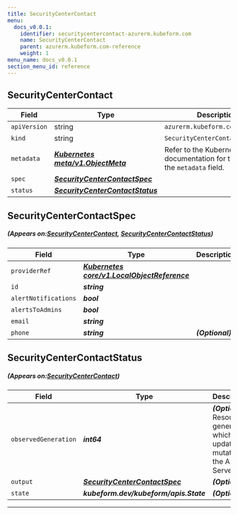 ```yaml
---
title: SecurityCenterContact
menu:
  docs_v0.0.1:
    identifier: securitycentercontact-azurerm.kubeform.com
    name: SecurityCenterContact
    parent: azurerm.kubeform.com-reference
    weight: 1
menu_name: docs_v0.0.1
section_menu_id: reference
---
```


## SecurityCenterContact
| Field | Type | Description |
| ------ | ----- | ----------- |
| `apiVersion` | string | `azurerm.kubeform.com/v1alpha1` |
|    `kind` | string | `SecurityCenterContact` |
| `metadata` | ***[Kubernetes meta/v1.ObjectMeta](https://kubernetes.io/docs/reference/generated/kubernetes-api/v1.13/#objectmeta-v1-meta)***|Refer to the Kubernetes API documentation for the fields of the `metadata` field.|
| `spec` | ***[SecurityCenterContactSpec](#SecurityCenterContactSpec)***||
| `status` | ***[SecurityCenterContactStatus](#SecurityCenterContactStatus)***||
## SecurityCenterContactSpec
##### (Appears on:[SecurityCenterContact](#SecurityCenterContact), [SecurityCenterContactStatus](#SecurityCenterContactStatus))
| Field | Type | Description |
| ------ | ----- | ----------- |
| `providerRef` | ***[Kubernetes core/v1.LocalObjectReference](https://kubernetes.io/docs/reference/generated/kubernetes-api/v1.13/#localobjectreference-v1-core)***||
| `id` | ***string***||
| `alertNotifications` | ***bool***||
| `alertsToAdmins` | ***bool***||
| `email` | ***string***||
| `phone` | ***string***| ***(Optional)*** |
## SecurityCenterContactStatus
##### (Appears on:[SecurityCenterContact](#SecurityCenterContact))
| Field | Type | Description |
| ------ | ----- | ----------- |
| `observedGeneration` | ***int64***| ***(Optional)*** Resource generation, which is updated on mutation by the API Server.|
| `output` | ***[SecurityCenterContactSpec](#SecurityCenterContactSpec)***| ***(Optional)*** |
| `state` | ***kubeform.dev/kubeform/apis.State***| ***(Optional)*** |
---
